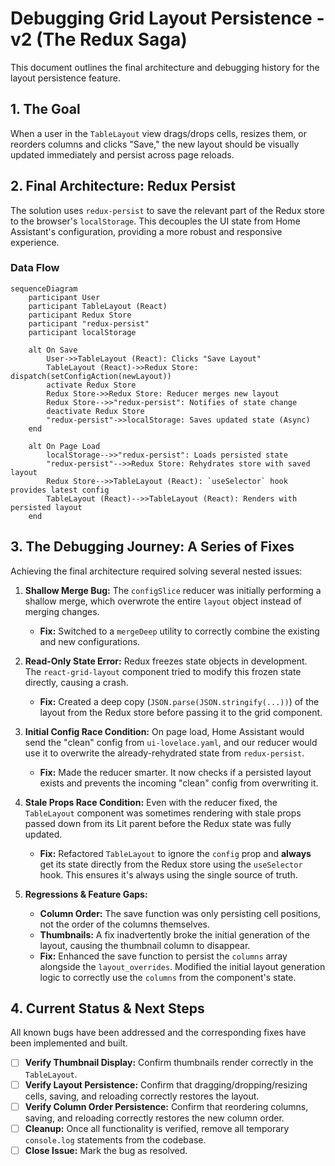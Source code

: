# Debugging Grid Layout Persistence - v2 (The Redux Saga)

This document outlines the final architecture and debugging history for the layout persistence feature.

## 1. The Goal

When a user in the `TableLayout` view drags/drops cells, resizes them, or reorders columns and clicks "Save," the new layout should be visually updated immediately and persist across page reloads.

## 2. Final Architecture: Redux Persist

The solution uses `redux-persist` to save the relevant part of the Redux store to the browser's `localStorage`. This decouples the UI state from Home Assistant's configuration, providing a more robust and responsive experience.

### Data Flow

```mermaid
sequenceDiagram
    participant User
    participant TableLayout (React)
    participant Redux Store
    participant "redux-persist"
    participant localStorage

    alt On Save
        User->>TableLayout (React): Clicks "Save Layout"
        TableLayout (React)->>Redux Store: dispatch(setConfigAction(newLayout))
        activate Redux Store
        Redux Store->>Redux Store: Reducer merges new layout
        Redux Store-->>"redux-persist": Notifies of state change
        deactivate Redux Store
        "redux-persist"->>localStorage: Saves updated state (Async)
    end

    alt On Page Load
        localStorage-->>"redux-persist": Loads persisted state
        "redux-persist"-->>Redux Store: Rehydrates store with saved layout
        Redux Store-->>TableLayout (React): `useSelector` hook provides latest config
        TableLayout (React)-->>TableLayout (React): Renders with persisted layout
    end
```

## 3. The Debugging Journey: A Series of Fixes

Achieving the final architecture required solving several nested issues:

1.  **Shallow Merge Bug:** The `configSlice` reducer was initially performing a shallow merge, which overwrote the entire `layout` object instead of merging changes.
    *   **Fix:** Switched to a `mergeDeep` utility to correctly combine the existing and new configurations.

2.  **Read-Only State Error:** Redux freezes state objects in development. The `react-grid-layout` component tried to modify this frozen state directly, causing a crash.
    *   **Fix:** Created a deep copy (`JSON.parse(JSON.stringify(...))`) of the layout from the Redux store before passing it to the grid component.

3.  **Initial Config Race Condition:** On page load, Home Assistant would send the "clean" config from `ui-lovelace.yaml`, and our reducer would use it to overwrite the already-rehydrated state from `redux-persist`.
    *   **Fix:** Made the reducer smarter. It now checks if a persisted layout exists and prevents the incoming "clean" config from overwriting it.

4.  **Stale Props Race Condition:** Even with the reducer fixed, the `TableLayout` component was sometimes rendering with stale props passed down from its Lit parent before the Redux state was fully updated.
    *   **Fix:** Refactored `TableLayout` to ignore the `config` prop and **always** get its state directly from the Redux store using the `useSelector` hook. This ensures it's always using the single source of truth.

5.  **Regressions & Feature Gaps:**
    *   **Column Order:** The save function was only persisting cell positions, not the order of the columns themselves.
    *   **Thumbnails:** A fix inadvertently broke the initial generation of the layout, causing the thumbnail column to disappear.
    *   **Fix:** Enhanced the save function to persist the `columns` array alongside the `layout_overrides`. Modified the initial layout generation logic to correctly use the `columns` from the component's state.

## 4. Current Status & Next Steps

All known bugs have been addressed and the corresponding fixes have been implemented and built.

-   [ ] **Verify Thumbnail Display:** Confirm thumbnails render correctly in the `TableLayout`.
-   [ ] **Verify Layout Persistence:** Confirm that dragging/dropping/resizing cells, saving, and reloading correctly restores the layout.
-   [ ] **Verify Column Order Persistence:** Confirm that reordering columns, saving, and reloading correctly restores the new column order.
-   [ ] **Cleanup:** Once all functionality is verified, remove all temporary `console.log` statements from the codebase.
-   [ ] **Close Issue:** Mark the bug as resolved.
